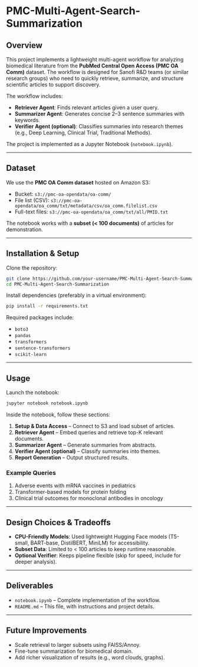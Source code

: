 # PMC-Multi-Agent-Search-Summarization

## Overview
This project implements a lightweight multi-agent workflow for analyzing biomedical literature from the **PubMed Central Open Access (PMC OA Comm)** dataset. The workflow is designed for Sanofi R&D teams (or similar research groups) who need to quickly retrieve, summarize, and structure scientific articles to support discovery.

The workflow includes:
- **Retriever Agent**: Finds relevant articles given a user query.
- **Summarizer Agent**: Generates concise 2–3 sentence summaries with keywords.
- **Verifier Agent (optional)**: Classifies summaries into research themes (e.g., Deep Learning, Clinical Trial, Traditional Methods).

The project is implemented as a Jupyter Notebook (`notebook.ipynb`).

---

## Dataset
We use the **PMC OA Comm dataset** hosted on Amazon S3:
- Bucket: `s3://pmc-oa-opendata/oa-comm/`
- File list (CSV): `s3://pmc-oa-opendata/oa_comm/txt/metadata/csv/oa_comm.filelist.csv`
- Full-text files: `s3://pmc-oa-opendata/oa_comm/txt/all/PMID.txt`

The notebook works with a **subset (< 100 documents)** of articles for demonstration.

---

## Installation & Setup
Clone the repository:
```bash
git clone https://github.com/your-username/PMC-Multi-Agent-Search-Summarization.git
cd PMC-Multi-Agent-Search-Summarization
```

Install dependencies (preferably in a virtual environment):
```bash
pip install -r requirements.txt
```

Required packages include:
- `boto3`
- `pandas`
- `transformers`
- `sentence-transformers`
- `scikit-learn`

---

## Usage
Launch the notebook:
```bash
jupyter notebook notebook.ipynb
```

Inside the notebook, follow these sections:
1. **Setup & Data Access** – Connect to S3 and load subset of articles.
2. **Retriever Agent** – Embed queries and retrieve top-K relevant documents.
3. **Summarizer Agent** – Generate summaries from abstracts.
4. **Verifier Agent (optional)** – Classify summaries into themes.
5. **Report Generation** – Output structured results.

### Example Queries
1. Adverse events with mRNA vaccines in pediatrics
2. Transformer-based models for protein folding
3. Clinical trial outcomes for monoclonal antibodies in oncology

---

## Design Choices & Tradeoffs
- **CPU-Friendly Models**: Used lightweight Hugging Face models (T5-small, BART-base, DistilBERT, MiniLM) for accessibility.
- **Subset Data**: Limited to < 100 articles to keep runtime reasonable.
- **Optional Verifier**: Keeps pipeline flexible (skip for speed, include for deeper analysis).

---

## Deliverables
- `notebook.ipynb` – Complete implementation of the workflow.
- `README.md` – This file, with instructions and project details.

---

## Future Improvements
- Scale retrieval to larger subsets using FAISS/Annoy.
- Fine-tune summarization for biomedical domain.
- Add richer visualization of results (e.g., word clouds, graphs).
